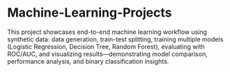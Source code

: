 # Machine-Learning-Projects
This project showcases end-to-end machine learning workflow using synthetic data: data generation, train-test splitting, training multiple models (Logistic Regression, Decision Tree, Random Forest), evaluating with ROC/AUC, and visualizing results—demonstrating model comparison, performance analysis, and binary classification insights.
